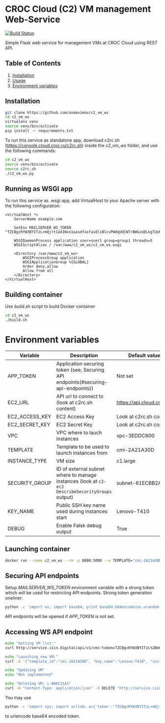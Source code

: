 # CROC Cloud (C2) VM management Web-Service

[![Build Status](https://travis-ci.org/avmaximov/c2_vm_ws.svg?branch=master)](https://travis-ci.org/avmaximov/c2_vm_ws)

Simple Flask web service for management VMs at CROC Cloud using REST API.

## Table of Contents
1. [Installation](#installation)
2. [Usage](#usage)
3. [Environment variables](#environment-variables)

## Installation

```sh
git clone https://github.com/avmaximov/c2_vm_ws
cd c2_vm_ws
virtualenv venv
source venv/bin/activate
pip install -r requirements.txt
```

To run this service as standalone app, download c2rc.sh (https://console.cloud.croc.ru/c2rc.sh) inside the *c2_vm_ws* folder, and use the following commands:


```sh
cd c2_vm_ws
source venv/bin/activate
source c2rc.sh
./c2_vm_ws.py

```

## Running as WSGI app

To run this service as .wsgi app, add VirtualHost to your Apache server with the following configuration:

```apacheconf
<VirtualHost *>
    ServerName example.com

    SetEnv MAILSERVER_WS_TOKEN "TZCBgcRYW3BYITzL+mQj+t1aXINxn1aasdfasfas8lsBlcvPWdqUOCWTrBWGzoDLkgTUoM792gtzrPDhQ=="

    WSGIDaemonProcess application user=user1 group=group1 threads=5
    WSGIScriptAlias / /var/www/c2_vm_ws/c2_vm_ws.wsgi

    <Directory /var/www/c2_vm_ws>
        WSGIProcessGroup application
        WSGIApplicationGroup %{GLOBAL}
        Order deny,allow
        Allow from all
    </Directory>
</VirtualHost>
```

## Building container

Use *build.sh* script to build Docker container

```sh
cd c2_vm_ws
./build.sh
```

# Environment variables

| Variable       | Description | Default value |
| -------------- | ----------- | ------------- |
| APP_TOKEN | Application securing token (see, Securing API endpoints(#securing-api-endpoints)) | Not set |
| EC2_URL | API url to connect to (look at c2rc.sh content) | https://api.cloud.croc.ru |
| EC2_ACCESS_KEY | EC2 Access Key | Look at c2rc.sh content |
| EC2_SECRET_KEY | EC2 Secret Key | Look at c2rc.sh content |
| VPC | VPC where to lauch instances | vpc-3EDDC900 |
| TEMPLATE | Template to be used to launch instances from | cmi-2A21A30D |
| INSTANCE_TYPE | VM size | c1.large |
| SECURITY_GROUP | ID of external subnet where to manage instances (look at ```c2-ec2 DescribeSecurityGroups``` output) | subnet-61ECBB2A |
| KEY_NAME | Public SSH key name used during instances start | Lenovo-T410 |
| DEBUG | Enable Falsk debug output | True |

## Launching container

```sh
docker run --name c2_vm_ws --rm -p 8080:5000 --e TEMPLATE="cmi-2A21A30D" -e DEBUG="False" -e EC2_URL=$EC2_URL -e EC2_ACCESS_KEY=$EC2_ACCESS_KEY -e EC2_SECRET_KEY=$EC2_SECRET_KEY amaksimov/c2_vm_ws
```

## Securing API endpoints
Setup *MAILSERVER_WS_TOKEN* environment variable with a strong token which will be used
for restricting API endpoints. Strong token generation oneliner:

```sh
python -c 'import os; import base64; print base64.b64encode(os.urandom(64))'
```

API endpoints will be opened if *APP_TOKEN* is not set.

## Accessing WS API endpoint

```sh
echo "Getting VM list:"
curl http://service.isin.digital/api/v1/vms?token=TZCBgcRYW3BYITzL%2BmQj%2Bt1aXINxn1aasdfasfas8lsBlcvPWdqUOCWTrBWGzoDLkgTUoM792gtzrPDhQ%3D%3D

echo "Launching new VM:"
curl -d '{"template_id":"cmi-2A21A30D", "key_name":"Lenovo-T410", "instance_type":"c1.large", "security_group":"subnet-61ECBB2A"}' -H "Content-Type: application/json" -X POST http://service.isin.digital/api/v1/vms?token=TZCBgcRYW3BYITzL%2BmQj%2Bt1aXINxn1aasdfasfas8lsBlcvPWdqUOCWTrBWGzoDLkgTUoM792gtzrPDhQ%3D%3D

echo "Updating VM"
echo "Not implemented"

echo "Deleting VM: i-AB6C31A1"
curl -H "Content-Type: application/json" -X DELETE "http://service.isin.digital/api/v1/vms/i-AB6C31A1?token=TZCBgcRYW3BYITzL%2BmQj%2Bt1aXINxn1aasdfasfas8lsBlcvPWdqUOCWTrBWGzoDLkgTUoM792gtzrPDhQ%3D%3D"
```

You may use

```sh
python -c "import sys; import urllib; a={'token':'TZCBgcRYW3BYITzL+mQj+t1aXINxn1aasdfasfas8lsBlcvPWdqUOCWTrBWGzoDLkgTUoM792gtzrPDhQ=='}; print urllib.urlencode(a)"
```

to urlencode base64 encoded token.
